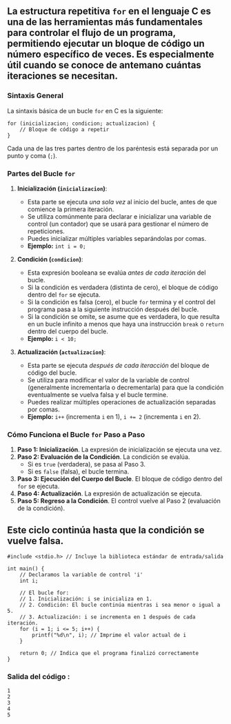 ## La estructura repetitiva `for` en el lenguaje C es una de las herramientas más fundamentales para controlar el flujo de un programa, permitiendo ejecutar un bloque de código un número específico de veces. Es especialmente útil cuando se conoce de antemano cuántas iteraciones se necesitan.

### Sintaxis General

La sintaxis básica de un bucle `for` en C es la siguiente:

```plaintext
for (inicializacion; condicion; actualizacion) {
    // Bloque de código a repetir
}
```

Cada una de las tres partes dentro de los paréntesis está separada por un punto y coma (`;`).

### Partes del Bucle `for`

1. **Inicialización (`inicializacion`)**:
    
    - Esta parte se ejecuta _una sola vez_ al inicio del bucle, antes de que comience la primera iteración.
    - Se utiliza comúnmente para declarar e inicializar una variable de control (un contador) que se usará para gestionar el número de repeticiones.
    - Puedes inicializar múltiples variables separándolas por comas.
    - **Ejemplo:** `int i = 0;`
2. **Condición (`condicion`)**:
    
    - Esta expresión booleana se evalúa _antes de cada iteración_ del bucle.
    - Si la condición es verdadera (distinta de cero), el bloque de código dentro del `for` se ejecuta.
    - Si la condición es falsa (cero), el bucle `for` termina y el control del programa pasa a la siguiente instrucción después del bucle.
    - Si la condición se omite, se asume que es verdadera, lo que resulta en un bucle infinito a menos que haya una instrucción `break` o `return` dentro del cuerpo del bucle.
    - **Ejemplo:** `i < 10;`
3. **Actualización (`actualizacion`)**:
    
    - Esta parte se ejecuta _después de cada iteracción_ del bloque de código del bucle.
    - Se utiliza para modificar el valor de la variable de control (generalmente incrementarla o decrementarla) para que la condición eventualmente se vuelva falsa y el bucle termine.
    - Puedes realizar múltiples operaciones de actualización separadas por comas.
    - **Ejemplo:** `i++` (incrementa `i` en 1), `i += 2` (incrementa `i` en 2).

### Cómo Funciona el Bucle `for` Paso a Paso

1. **Paso 1: Inicialización**. La expresión de inicialización se ejecuta una vez.
2. **Paso 2: Evaluación de la Condición**. La condición se evalúa.
    - Si es `true` (verdadera), se pasa al Paso 3.
    - Si es `false` (falsa), el bucle termina.
3. **Paso 3: Ejecución del Cuerpo del Bucle**. El bloque de código dentro del `for` se ejecuta.
4. **Paso 4: Actualización**. La expresión de actualización se ejecuta.
5. **Paso 5: Regreso a la Condición**. El control vuelve al Paso 2 (evaluación de la condición).

## Este ciclo continúa hasta que la condición se vuelve falsa.


```plaintext
#include <stdio.h> // Incluye la biblioteca estándar de entrada/salida

int main() {
    // Declaramos la variable de control 'i'
    int i; 

    // El bucle for:
    // 1. Inicialización: i se inicializa en 1.
    // 2. Condición: El bucle continúa mientras i sea menor o igual a 5.
    // 3. Actualización: i se incrementa en 1 después de cada iteración.
    for (i = 1; i <= 5; i++) {
        printf("%d\n", i); // Imprime el valor actual de i
    }

    return 0; // Indica que el programa finalizó correctamente
}

```

### Salida del código :

```plaintext
1
2
3
4
5
```
